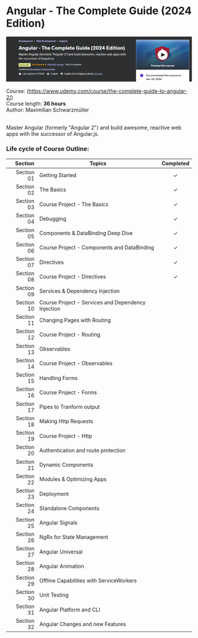 # Angular - The Complete Guide (2024 Edition)

![Angular](max-angular-complete-guide.png)

Course: (https://www.udemy.com/course/the-complete-guide-to-angular-2/) <br>
Course length: <b>36 hours</b><br>
Author: Maximilian Schwarzmüller<br>
<br>

Master Angular (formerly "Angular 2") and build awesome, reactive web apps with the successor of Angular.js.
<br>
### Life cycle of Course Outline:
| Section | Topics | Completed |
| ---: | --- | :---: |
| Section 01 | Getting Started | &check; |
| Section 02 | The Basics | &check; | <br>
| Section 03 | Course Project - The Basics | &check; | <br>
| Section 04 | Debugging | &check; | <br>
| Section 05 | Components & DataBinding Deep Dive | &check; | <br>
| Section 06 | Course Project - Components and DataBinding | &check; | <br>
| Section 07 | Directives | &check; | <br>
| Section 08 | Course Project - Directives | &check; | <br>
| Section 09 | Services & Dependency Injection |  |<br>
| Section 10 | Course Project - Services and Dependency Injection |  | <br>
| Section 11 | Changing Pages with Routing |  |<br>
| Section 12 | Course Project - Routing |  |<br>
| Section 13 | Observables |  |<br>
| Section 14 | Course Project - Observables |  | <br>
| Section 15 | Handling Forms |  | <br>
| Section 16 | Course Project - Forms |  | <br>
| Section 17 | Pipes to Tranform output |  | <br>
| Section 18 | Making Http Requests |  | <br>
| Section 19 | Course Project - Http |  | <br>
| Section 20 | Authentication and route protection |  | <br>
| Section 21 | Dynamic Components |  | <br>
| Section 22 | Modules & Optimizing Apps |  | <br>
| Section 23 | Deployment |  | <br>
| Section 24 | Standalone Components |  | <br>
| Section 25 | Angular Signals |  | <br>
| Section 26 | NgRx for State Management |  | <br>
| Section 27 | Angular Universal |  | <br>
| Section 28 | Angular Animation |  | <br>
| Section 29 | Offline Capabilities with ServiceWorkers |  | <br>
| Section 30 | Unit Testing |  | <br>
| Section 31 | Angular Platform and CLI |  | <br>
| Section 32 | Angular Changes and new Features |  | <br>